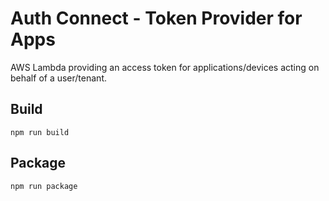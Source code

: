 # Auth Connect - Token Provider for Apps

AWS Lambda providing an access token for applications/devices acting on behalf of a user/tenant.

## Build
```
npm run build
```

## Package
```
npm run package
```